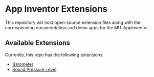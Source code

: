 # App Inventor Extensions
This repository will host open-source extension files along with the corresponding documentation and demo apps for the MIT AppInventor.

## Available Extensions
Currently, this repo has the following extensions:

- [Barometer](https://gldias.github.io/extensions/Barometer/barometer)
- [Sound Pressure Level](https://gldias.github.io/extensions/SoundPressureLevel/SoundPressureLevel)
